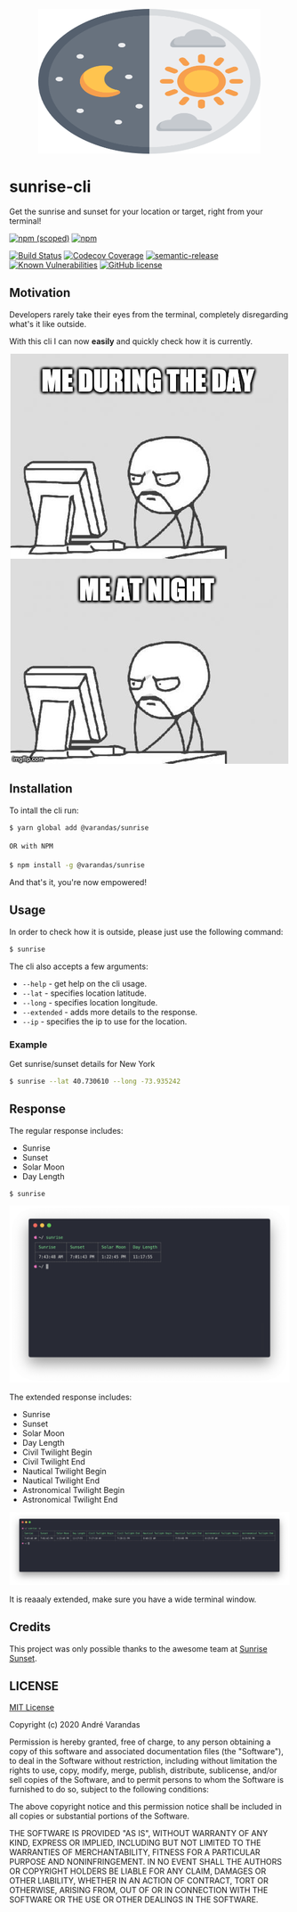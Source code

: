 <p align="center">
    <img src="https://raw.githubusercontent.com/AndreVarandas/sunrise-cli/main/art/logo.png" width="400" height="260" alt="Sunrise cli logo">
</p>

# sunrise-cli
Get the sunrise and sunset for your location or target, right from your terminal!

[![npm (scoped)](https://img.shields.io/npm/v/@varandas/sunrise-cli.svg)](https://www.npmjs.com/package/@varandas/sunrise-cli)
[![npm](https://img.shields.io/npm/dm/@varandas/sunrise-cli.svg)](https://npmcharts.com/compare/@varandas/sunrise-cli)

[![Build Status](https://travis-ci.org/AndreVarandas/sunrise-cli.svg?branch=main)](https://travis-ci.org/AndreVarandas/sunrise-cli)
[![Codecov Coverage](https://img.shields.io/codecov/c/github/AndreVarandas/sunrise-cli/main.svg?style=flat-square)](https://codecov.io/gh/AndreVarandas/sunrise-cli/)
[![semantic-release](https://img.shields.io/badge/%20%20%F0%9F%93%A6%F0%9F%9A%80-semantic--release-e10079.svg)](https://github.com/semantic-release/semantic-release)
[![Known Vulnerabilities](https://snyk.io/test/github/AndreVarandas/sunrise-cli/badge.svg?targetFile=package.json)](https://snyk.io/test/github/AndreVarandas/sunrise-cli?targetFile=package.json)
[![GitHub license](https://img.shields.io/badge/license-MIT-blue.svg)](https://github.com/AndreVarandas/sunrise-cli/blob/main/LICENSE)

## Motivation
Developers rarely take their eyes from the terminal, completely disregarding what's it like outside. 

With this cli I can now **easily** and quickly check how it is currently.

<p align="center">
    <img src="https://raw.githubusercontent.com/AndreVarandas/sunrise-cli/main/art/meme.jpg" alt="Me during the day meme">
</p>

## Installation

To intall the cli run:

```bash
$ yarn global add @varandas/sunrise

OR with NPM

$ npm install -g @varandas/sunrise
```

And that's it, you're now empowered!

## Usage

In order to check how it is outside, please just use the following command:

```bash
$ sunrise
```

The cli also accepts a few arguments:

- `--help` - get help on the cli usage.
- `--lat` - specifies location latitude.
- `--long` - specifies location longitude.
- `--extended` - adds more details to the response.
- `--ip` - specifies the ip to use for the location.


### Example 

Get sunrise/sunset details for New York

```bash
$ sunrise --lat 40.730610 --long -73.935242
```

## Response

The regular response includes:

- Sunrise
- Sunset
- Solar Moon
- Day Length

```bash
$ sunrise
```

<p align="center">
    <img src="https://raw.githubusercontent.com/AndreVarandas/sunrise-cli/main/art/default.png" alt="Sunrise cli example call">
</p>

The extended response includes:

- Sunrise
- Sunset
- Solar Moon
- Day Length
- Civil Twilight Begin
- Civil Twilight End
- Nautical Twilight Begin
- Nautical Twilight End
- Astronomical Twilight Begin
- Astronomical Twilight End

<p align="center">
    <img src="https://raw.githubusercontent.com/AndreVarandas/sunrise-cli/main/art/extended.png" alt="Sunrise cli extended call">
</p>

It is reaaaly extended, make sure you have a wide terminal window.

## Credits

This project was only possible thanks to the awesome team at [Sunrise Sunset](https://sunrise-sunset.org/api).

## LICENSE
[MIT License](LICENSE)

Copyright (c) 2020 André Varandas

Permission is hereby granted, free of charge, to any person obtaining a copy
of this software and associated documentation files (the "Software"), to deal
in the Software without restriction, including without limitation the rights
to use, copy, modify, merge, publish, distribute, sublicense, and/or sell
copies of the Software, and to permit persons to whom the Software is
furnished to do so, subject to the following conditions:

The above copyright notice and this permission notice shall be included in all
copies or substantial portions of the Software.

THE SOFTWARE IS PROVIDED "AS IS", WITHOUT WARRANTY OF ANY KIND, EXPRESS OR
IMPLIED, INCLUDING BUT NOT LIMITED TO THE WARRANTIES OF MERCHANTABILITY,
FITNESS FOR A PARTICULAR PURPOSE AND NONINFRINGEMENT. IN NO EVENT SHALL THE
AUTHORS OR COPYRIGHT HOLDERS BE LIABLE FOR ANY CLAIM, DAMAGES OR OTHER
LIABILITY, WHETHER IN AN ACTION OF CONTRACT, TORT OR OTHERWISE, ARISING FROM,
OUT OF OR IN CONNECTION WITH THE SOFTWARE OR THE USE OR OTHER DEALINGS IN THE
SOFTWARE.

